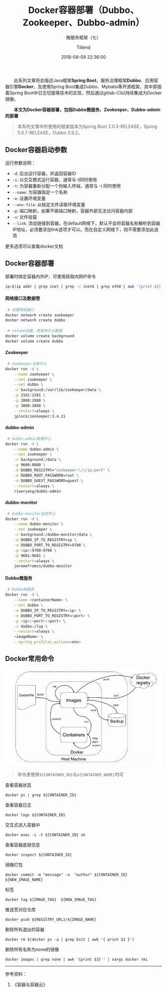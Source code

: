 ﻿---
layout:     post
title:      "Docker容器部署（Dubbo、Zookeeper、Dubbo-admin）"
subtitle:   "微服务框架（七）"
date:       2018-08-09 22:36:00
author:     "Tillend"
catalog:      true
header-img: "img/post-bg-alitrip.jpg"
tags:
    - Docker
    - Dubbo
    - Zookeeper
    
---

　　此系列文章将会描述Java框架**Spring Boot**、服务治理框架**Dubbo**、应用容器引擎**Docker**，及使用Spring Boot集成Dubbo、Mybatis等开源框架，其中穿插着Spring Boot中日志切面等技术的实现，然后通过gitlab-CI以持续集成为Docker镜像。

　　**本文为Docker容器部署，包括Dubbo微服务、Zookeeper、Dubbo-admin的部署**

> 本系列文章中所使用的框架版本为Spring Boot 2.0.3-RELEASE，Spring 5.0.7-RELEASE，Dubbo 2.6.2。


## Docker容器启动参数

运行参数说明：

- `-d`: 后台运行容器，并返回容器ID
- `-i`: 以交互模式运行容器，通常与-t同时使用
- `-t`: 为容器重新分配一个伪输入终端，通常与 -i 同时使用
- `--name`: 为容器指定一个名称
- `-e`: 设置环境变量
- `--env-file`: 从指定文件读取环境变量
- `-p`: 端口映射，如果不做端口映射，容器外部无法访问容器内部
- `-v`: 文件挂载
- `--link`: 添加链接到容器，在default网络下，默认不会将容器名称解析到容器IP地址，必须要添加link选项才可以。而在自定义网络下，则不需要添加此选项

更多选项可以查看docker文档

## Docker容器部署

部署时绑定容器内外IP，可使用获取内网IP命令
```bash
ip=$(ip addr | grep inet | grep -v inet6 | grep eth0 | awk '{print $2}' |awk -F '/' '{print $1}')
```

#### 网络接口及数据卷

```bash
 # 创建网络接口
docker network create zookeeper
docker network create dubbo

 # volumn创建，用来持久化数据
docker volume create background
docker volume create dubbo
```

#### Zookeeper

```bash
 # zookeeper注册中心
docker run -d \
	--name zookeeper \
	--net zookeeper \
	--net dubbo \
	-v background:/var/lib/zookeeper/data \
	-p 2181:2181 \
	-p 2888:2888 \
	-p 3888:3888 \
	--restart=always \
	jplock/zookeeper:3.4.11
```

#### dubbo-admin

```bash
 # dubbo-admin管理中心
docker run -d \
	--name dubbo-admin \
	--net zookeeper \
	-v background:/data \
	-p 9600:8080 \
	-e DUBBO_REGISTRY="zookeeper:\/\/ip:port" \
	-e DUBBO_ROOT_PASSWORD=root \
	-e DUBBO_GUEST_PASSWORD=guest \
	--restart=always \
	riveryang/dubbo-admin
```

#### dubbo-monitor

```bash
 # dubbo-monitor监控中心
docker run -d \
	--name dubbo-monitor \
	--net zookeeper \
	-v background:/dubbo-monitor/data \
	-e DUBBO_IP_TO_REGISTRY=ip \
	-e DUBBO_PORT_TO_REGISTRY=9700 \
	-p <ip>:9700:9700 \
	-p 9601:9601 \
	--restart=always \
	jeromefromcn/dubbo-monitor
```

#### Dubbo微服务
```bash
 # Dubbo微服务
docker run -d \
	--name <containerName> \
	--net dubbo \
	-e DUBBO_IP_TO_REGISTRY=<ip> \
	-e DUBBO_PORT_TO_REGISTRY=<port> \
	-p <ip>:<port>:<port> \
	-v dubbo:/log \
	--restart=always \
	<imageName> \
	--spring.profiles.active=<env>
```

## Docker常用命令

![这里写图片描述](/img/in-post/post-2018-08/docker-command.png)

> 命令里使用`${CONTAINER_ID}`与`${CONTAINER_NAME}`均可

查看容器状态
```
docker ps | grep ${CONTAINER_ID}
```

查看容器日志
```
docker logs ${CONTAINER_ID}
```

交互式进入容器中
```
docker exec -i -t ${CONTAINER_ID} sh
```

查看容器底层信息
```
docker inspect ${CONTAINER_ID}
```

镜像打包
```
docker commit -m "message" -a  "author" ${CONTAINER_ID}  ${NEW_IMAGE_NAME}
```

标签
```
docker tag ${IMAGE_TAG}  ${NEW_IMAGE_TAG}
```

推送至对应仓库
```
docker push ${REGISTRY_URL}/${IMAGE_NAME}
```

删除所有退出的容器
```
docker rm $(docker ps -a | grep Exit | awk '{ print $1 }')
```

删除所有名称为none的镜像
```
docker images | grep none | awk '{print $3} ' | xargs docker rmi
```


---
参考资料：
1. 《容器与容器云》
